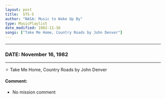 ```yaml
---
layout: post
title:  STS-5
author: "NASA: Music to Wake Up By"
type: MusicPlaylist
date_modified: 1982-11-16
songs: ["Take Me Home, Country Roads by John Denver"]
---
```


----
### DATE: November 16, 1982
----
✧ Take Me Home, Country Roads by John Denver

#### Comment:
* No mission comment



<br/>
<center>
	<a target="_blank"
	   href="https://twitter.com/intent/tweet?hashtags=Space,NASA,Playlist,NASAWakeupCalls,SpaceProgram&text={{ page.author}}, '{{ page.songs.first }}' {{ page.title }}, {{ page.date | date: '%B %d, %Y' }}. {{ site.url }}{{ page.url }}&via=nasawakeupcalls"><i class="fab fa-twitter" alt="Tweet this page" style="font-size: 1.3em;"></i></a>
	&nbsp; 	<i class="fas fa-user-astronaut" style="font-size: 1.5em;"></i> &nbsp;
    <a type="amzn" search="'Take Me Home, Country Roads by John Denver'" category="popular music">
    <i class="fab fa-amazon" style="font-size: 1.3em;"></i></a>
</center>
